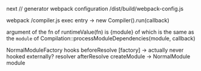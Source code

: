 next
  // generator webpack configuration
  /dist/build/webpack-config.js

webpack
  /compiler.js
    exec entry -> new Compiler().run(callback)

argument of the fn of runtimeValue(fn) is {module} of which is the same as the `module` of Compilation::processModuleDependencies(module, callback)

NormalModuleFactory
  hooks
    beforeResolve
      [factory] -> actually never hooked externally?
        resolver
        afterResolve
        createModule -> NormalModule
          module
